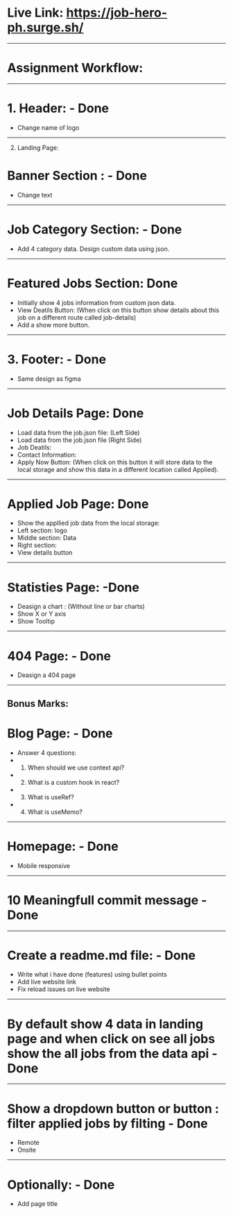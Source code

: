 # Live Link: https://job-hero-ph.surge.sh/
-----------------------------------------------------

# Assignment Workflow: 
-----------------------------------------------------
# 1. Header:  - Done
 - Change name of logo
-----------------------------------------------------
2. Landing Page:
# Banner Section : - Done
 - Change text
-----------------------------------------------------
# Job Category Section: - Done
 - Add 4 category data. Design custom data using json.
-----------------------------------------------------
# Featured Jobs Section: Done
 - Initially show 4 jobs information from custom json data.
 - View Deatils Button: (When click on this button show details about this job on a different route called job-details)
 - Add a show more button.
-----------------------------------------------------
# 3. Footer: - Done
 - Same design as figma
-------------------------------------------------------
# Job Details Page: Done
 - Load data from the job.json file: (Left Side)
 - Load data from the job.json file (Right Side)
  - Job Deatils:
  - Contact Information:
 - Apply Now Button: (When click on this button it will store data to the local storage and show this data in a different location called Applied).
----------------------------------------------------------------
# Applied Job Page: Done
 - Show the appllied job data from the local storage:
  - Left section: logo
  - Middle section: Data
  - Right section: 
   - View details button
----------------------------------------------------------------
# Statisties Page: -Done
 - Deasign a chart : (Without line or bar charts)
 - Show X or Y axis
 - Show Tooltip
----------------------------------------------------------------
 # 404 Page: - Done
  - Deasign a 404 page 
----------------------------------------------------------------
Bonus Marks:
----------------------------------------------------------------
# Blog Page: - Done
 - Answer 4 questions:
  - 1. When should we use context api?
  - 2. What is a custom hook in react?
  - 3. What is useRef?
  - 4. What is useMemo?
----------------------------------------------------------------
# Homepage: - Done
 - Mobile responsive
----------------------------------------------------------------
# 10 Meaningfull commit message -Done
----------------------------------------------------------------
# Create a readme.md file: - Done
 - Write what i have done (features) using bullet points
 - Add live website link
 - Fix reload issues on live website
----------------------------------------------------------------
# By default show 4 data in landing page and when click on see all jobs show the all jobs from the data api - Done
----------------------------------------------------------------
# Show a dropdown button or button : filter applied jobs by filting - Done
 - Remote
 - Onsite
----------------------------------------------------------------
# Optionally: - Done
 - Add page title



